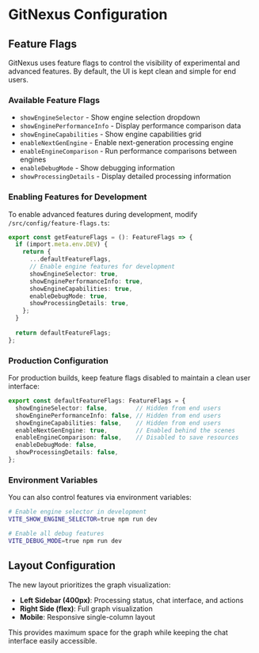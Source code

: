 # GitNexus Configuration

## Feature Flags

GitNexus uses feature flags to control the visibility of experimental and advanced features. By default, the UI is kept clean and simple for end users.

### Available Feature Flags

- `showEngineSelector` - Show engine selection dropdown
- `showEnginePerformanceInfo` - Display performance comparison data
- `showEngineCapabilities` - Show engine capabilities grid
- `enableNextGenEngine` - Enable next-generation processing engine
- `enableEngineComparison` - Run performance comparisons between engines
- `enableDebugMode` - Show debugging information
- `showProcessingDetails` - Display detailed processing information

### Enabling Features for Development

To enable advanced features during development, modify `/src/config/feature-flags.ts`:

```typescript
export const getFeatureFlags = (): FeatureFlags => {
  if (import.meta.env.DEV) {
    return {
      ...defaultFeatureFlags,
      // Enable engine features for development
      showEngineSelector: true,
      showEnginePerformanceInfo: true,
      showEngineCapabilities: true,
      enableDebugMode: true,
      showProcessingDetails: true,
    };
  }
  
  return defaultFeatureFlags;
};
```

### Production Configuration

For production builds, keep feature flags disabled to maintain a clean user interface:

```typescript
export const defaultFeatureFlags: FeatureFlags = {
  showEngineSelector: false,        // Hidden from end users
  showEnginePerformanceInfo: false, // Hidden from end users
  showEngineCapabilities: false,    // Hidden from end users
  enableNextGenEngine: true,        // Enabled behind the scenes
  enableEngineComparison: false,    // Disabled to save resources
  enableDebugMode: false,
  showProcessingDetails: false,
};
```

### Environment Variables

You can also control features via environment variables:

```bash
# Enable engine selector in development
VITE_SHOW_ENGINE_SELECTOR=true npm run dev

# Enable all debug features
VITE_DEBUG_MODE=true npm run dev
```

## Layout Configuration

The new layout prioritizes the graph visualization:

- **Left Sidebar (400px)**: Processing status, chat interface, and actions
- **Right Side (flex)**: Full graph visualization
- **Mobile**: Responsive single-column layout

This provides maximum space for the graph while keeping the chat interface easily accessible.